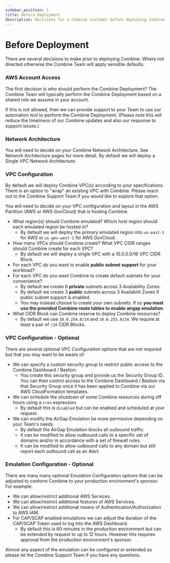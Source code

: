 ```yaml
---
sidebar_position: 1
title: Before Deployment
description: Decisions for a Combine Customer before deploying Combine.
---
```


# Before Deployment


There are several decisions to make prior to deploying Combine. Where not directed otherwise the Combine Team will apply sensible defaults.

### AWS Account Access

The first decision is who should perform the Combine Deployment? The Combine Team will typically perform the Combine Deployment based on a shared role we assume in your account.

If this is not allowed, then we can provide support to your Team to use our automation tool to perform the Combine Deployment. (Please note this will reduce the timeliness of our Combine updates and also our response to support issues.)

### Network Architecture

You will need to decide on your Combine Network Architecture. See Network Architecture pages for more detail. By default we will deploy a Single VPC Network Architecture.

### VPC Configuration

By default we will deploy Combine VPC(s) according to your specifications. There is an option to "wrap" an existing VPC with Combine. Please reach out to the Combine Support Team if you would like to explore that option.

You will need to decide on your VPC configuration and layout in the AWS Partition (AWS or AWS GovCloud) that is hosting Combine.

- What region(s) should Combine emulated? Which host region should each emulated region be hosted in?
    - By default we will deploy the primary emulated region into `us-east-1` for AWS or `us-gov-west-1` for AWS GovCloud.
- How many VPCs should Combine create? What VPC CIDR ranges should Combine create for each VPC?
    - By default we will deploy a single VPC with a 10.0.0.0/16 VPC CIDR Block.
- For each VPC do you want to enable **public subnet support** for your workload?
- For each VPC do you want Combine to create default subnets for your convenience?
    - By default we create 6 **private** subnets across 3 Availability Zones.
    - By default we create 3 **public** subnets across 3 Availabilit Zones if public subnet support is enabled.
    - You may instead choose to create your own subnets. If so **you must use the provided Combine route tables to enable airgap emulation**.
- What CIDR Block can Combine reserve to deploy Combine resources?
    - By default we use `10.0.254.0/24` and `10.0.255.0/24`. We require at least a pair of `/24` CIDR Blocks.

### VPC Configuration - Optional

There are several optional VPC Configuration options that are not required but that you may want to be aware of:

- We can specify a custom security group to restrict public access to the Combine Dashboard / Bastion.
    - You create this security group and provide us the Security Group ID. You can then control access to the Combine Dashboard / Bastion via that Security Group once it has been applied to Combine via our AWS CloudFormation templates.
- We can schedule the shutdown of some Combine resources during off hours using a `cron` expression.
    - By default this is `disabled` but can be enabled and scheduled at your request.
- We can modify the AirGap Emulation be more permissive depending on your Team's needs.
    - By default the AirGap Emulation blocks all outbound traffic.
    - It can be modified to allow outbound calls to a specific set of domains and/or in accordance with a set of firewall rules.
    - It can be modified to allow outbound calls to any domain but still report each outbound call as an Alert.

### Emulation Configuration - Optional

There are many many optional Emulation Configuration options that can be adjusted to conform Combine to your production environment's sponsor. For example:

- We can allow/restrict additional AWS Services.
- We can allow/restrict additional features of AWS Services.
- We can allow/restrict additional means of Authentication/Authorization to AWS IAM.
- For CAP/SCAP enabled emulations we can adjust the duration of the CAP/SCAP Token used to log into the AWS Dashboard.
    - By default this is 60 minutes in the production environment but can be extended by request to up to 12 hours. However this requires approval from the production environment's sponsor.

Almost any aspect of the emulation can be configured or extended so please let the Combine Support Team if you have any questions.